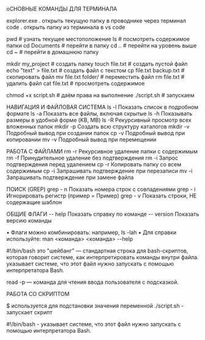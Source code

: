 оСНОВНЫЕ КОМАНДЫ ДЛЯ ТЕРМИНАЛА

explorer.exe .      открыть текущую папку в проводнике  через терминал 
code .                  открыть папку из терминала в vs code


pwd                   # узнать текущее местоположение
ls                    # посмотреть содержимое папки
cd Documents          # перейти в папку
cd ..                 # перейти на уровень выше
cd ~                  # перейти в домашнюю папку




mkdir my_project      # создать папку
touch file.txt        # создать пустой файл
echo "text" > file.txt # создать файл с текстом
cp file.txt backup.txt   # скопировать файл
mv file.txt folder/      # переместить файл
rm file.txt              # удалить файл
cat file.txt             # просмотреть содержимое

chmod +x script.sh  # даём права на выполнение
./script.sh         # запускаем

НАВИГАЦИЯ И ФАЙЛОВАЯ СИСТЕМА
ls -l         Показать список в подробном формате
ls -a        Показать все файлы, включая скрытые
ls -h         Показывать размеры в удобной форме (KB, MB)
ls -R         Рекурсивный просмотр всех вложенных папок
mkdir -p     Создать всю структуру каталогов
mkdir -v     Подробный вывод при создании папок
cp -v         Подробный вывод при копировании
mv -v         Подробный вывод при перемещении

                        
РАБОТА С ФАЙЛАМИ
rm -r         Рекурсивное удаление папки с содержимым
rm -f         Принудительное удаление без подтверждения
rm -i         Запрос подтверждения перед удалением
cp -r         Копировать папку со всем содержимым
cp -i         Запрашивать подтверждение при перезаписи
mv -i         Запрашивать подтверждение при замене файла

ПОИСК (GREP)
grep - n         Показать номера строк с совпадениями
grep - i         Игнорировать регистр (пример = Пример)
grep - v         Показать строки, НЕ содержащие шаблон


ОБЩИЕ ФЛАГИ
-- help Показать справку по 
команде
-- version Показать версию команды

• Флаги можно комбинировать: например, ls -lah
• Для справки используйте:
 man <команда>
 <команда> --help

#!/bin/bash это "шейбанг" — стандартная строка для bash-скриптов, которая говорит системе, как интерпретировать команды внутри файла.
указывает системе, что этот файл нужно запускать с помощью интерпретатора Bash.

read -p — команда для чтения ввода пользователя с подсказкой.

РАБОТА СО СКРИПТОМ

$ используется для подстановки значения переменной
 ./script.sh - запускает скрипт

#!/bin/bash - указывает системе, что этот файл нужно запускать с помощью интерпретатора Bash.